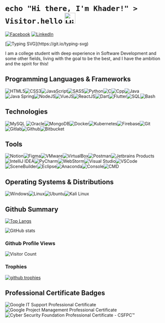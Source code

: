 # `echo "Hi there, I'm Khader!" > Visitor.hello` <img src="https://user-images.githubusercontent.com/1303154/88677602-1635ba80-d120-11ea-84d8-d263ba5fc3c0.gif" width="35px" alt="Hi!">

[![Facebook](https://img.shields.io/badge/Facebook-%231877F2.svg?&style=flat-square&logo=facebook&logoColor=white)](https://www.facebook.com/khader.jber) [![LinkedIn](https://img.shields.io/badge/LinkedIn-%230077B5.svg?&style=flat-square&logo=linkedin&logoColor=white)](https://www.linkedin.com/in/khader-karaja/)

[![Typing SVG](https://readme-typing-svg.herokuapp.com?font=comfortaa&color=00FF00&size=24&width=500&lines=Competitive+Programmer;Software+Engineer;Cybersecurity+Specialist;and+Problem+Solving+Instructor!;Nice+to+meet+you...)](https://git.io/typing-svg)

I am a college student with deep experience in Software Development and some other fields, living with the goal to be the best, and I have the ambition and the spirit for this!

## Programming Languages & Frameworks

![HTML5](https://img.icons8.com/color/35/html-5.png)![CSS3](https://img.icons8.com/color/35/css3.png)![JavaScript](https://img.icons8.com/color/35/javascript.png)![SASS](https://img.icons8.com/color/35/sass.png)![Python](https://img.icons8.com/color/35/python--v1.png)![C](https://img.icons8.com/color/35/c-programming.png)![Cpp](https://img.icons8.com/color/35/c-plus-plus-logo.png)![Java](https://img.icons8.com/color/35/java-coffee-cup-logo--v1.png)![Java Spring](https://img.icons8.com/?id=90519&size=35)![NodeJS](https://img.icons8.com/fluency/35/node-js.png)![VueJS](https://img.icons8.com/external-tal-revivo-shadow-tal-revivo/35/external-vuejs-an-open-source-javascript-framework-for-building-user-interfaces-and-single-page-applications-logo-shadow-tal-revivo.png)![ReactJS](https://img.icons8.com/plasticine/35/react.png)![Dart](https://img.icons8.com/color/35/dart.png)![Flutter](https://img.icons8.com/color/35/flutter.png)![SQL](https://img.icons8.com/external-soft-fill-juicy-fish/35/external-sql-coding-and-development-soft-fill-soft-fill-juicy-fish.png)![Bash](https://img.icons8.com/plasticine/35/bash.png)

## Technologies

![MySQL](https://img.icons8.com/?id=UFXRpPFebwa2&size=35) ![Oracle](https://img.icons8.com/color/35/oracle-logo.png)![MongoDB](https://img.icons8.com/color/35/mongodb.png)![Docker](https://img.icons8.com/color/35/docker.png)![Kubernetes](https://img.icons8.com/color/35/kubernetes.png)![Firebase](https://img.icons8.com/?id=62452&size=35&color=000000)![Git](https://img.icons8.com/color/35/git.png)![Gitlab](https://img.icons8.com/color/35/gitlab.png)![Github](https://img.icons8.com/?id=52539&size=35)![Bitbucket](https://img.icons8.com/color/35/bitbucket.png)

## Tools

![Notion](https://img.icons8.com/ios/35/notion.png)![Figma](https://img.icons8.com/?id=8gfeOoqrHqJU&size=35)![VMware](https://img.icons8.com/?id=mkkp6yt38FVq&size=35)![VirtualBox](https://img.icons8.com/?id=38792&size=35)![Postman](https://img.icons8.com/external-tal-revivo-color-tal-revivo/35/external-postman-is-the-only-complete-api-development-environment-logo-color-tal-revivo.png)![Jetbrains Products](https://img.icons8.com/color/35/jetbrains.png)![IntelliJ IDEA](https://img.icons8.com/?id=61466&size=35)![PyCharm](https://img.icons8.com/?id=117121&size=35)![WebStorm](https://img.icons8.com/?id=32sNCVhNAx9Y&size=35)![Visual Studio](https://img.icons8.com/?id=y7WGoWNuIWac&size=35)![VSCode](https://img.icons8.com/color/35/visual-studio-code-2019.png)![SceneBuilder](https://img.icons8.com/?id=BZz399uT6eo0&size=35&color=000000)![Eclipse](https://img.icons8.com/office/35/java-eclipse.png)![Anaconda](https://img.icons8.com/fluency/35/anaconda--v2.png)![Console](https://img.icons8.com/color/35/console.png)![CMD](https://img.icons8.com/?id=19291&size=35)

## Operating Systems & Distributions

![Windows](https://img.icons8.com/color/35/windows-10.png)![Linux](https://img.icons8.com/color/35/linux.png)![Ubuntu](https://img.icons8.com/color/35/ubuntu--v1.png)![Kali Linux](https://img.icons8.com/color/35/kali-linux.png)

## Github Summary

[![Top Langs](https://github-readme-stats.vercel.app/api/top-langs/?username=Khader9Jber&layout=compact&theme=chartreuse-dark&count_private=true&langs_count=10)](https://github.com/anuraghazra/github-readme-stats)

![GitHub stats](https://github-readme-stats.vercel.app/api?username=Khader9Jber&count_private=true&show_icons=true&theme=chartreuse-dark)

### Github Profile Views

![Visitor Count](https://profile-counter.glitch.me/{Khader9Jber}/count.svg)

### Trophies

<a href="https://github.com/ryo-ma/github-profile-trophy">
    <img alt="github trophies" src="https://github-profile-trophy.vercel.app/?username=Khader9Jber&theme=darkhub&no-frame=true&column=10">
</a>

## Professional Certificate Badges

![Google IT Support Professional Certificate](google-it-support-certificate.png)![Google Project Management Professional Certificate](google-project-management-professional-certificate.1.png)![Cyber Security Foundation Professional Certificate - CSFPC™](cyber-security-foundation-professional-certificate-csfpc.png)
